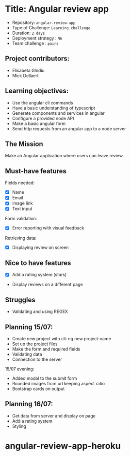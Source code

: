 # Title: Angular review app

- Repository: `angular-review-app`
- Type of Challenge: `Learning challenge`
- Duration: `2 days`
- Deployment strategy : `NA`
- Team challenge : `pairs`

## Project contributors:
- Elisabeta Ghidiu
- Mick Dellaert

## Learning objectives:
- Use the angular cli commands
- Have a basic understanding of typescript
- Generate components and services in angular
- Configure a provided node API
- Make a basic angular form
- Send http requests from an angular app to a node server

## The Mission
Make an Angular application where users can leave review.

## Must-have features
Fields needed:
- [x] Name 
- [x] Email
- [x] Image link
- [x] Text input

Form validation:
- [x] Error reporting with visual feedback

Retrieving data:
- [x] Displaying review on screen

## Nice to have features
- [x] Add a rating system (stars)
- Display reviews on a different page

## Struggles
- Validating and using REGEX 

## Planning 15/07:
- Create new project with cli: ng new project-name
- Set up the project files
- Make the form and required fields
- Validating data
- Connection to the server

15/07 evening:
- Added modal to the submit form
- Rounded images from url keeping aspect ratio
- Bootstrap cards on output

## Planning 16/07:
- Get data from server and display on page
- Add a rating system
- Styling














# angular-review-app-heroku
